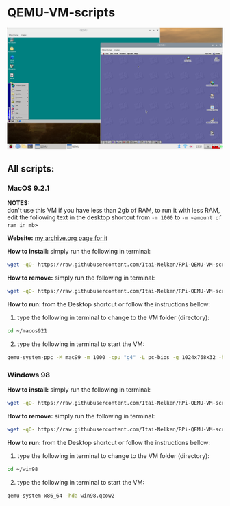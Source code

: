 # QEMU-VM-scripts
![yay.png](screenshots/yay.png)

## All scripts:

### MacOS 9.2.1
**NOTES:**<br>don't use this VM if you have less than 2gb of RAM, to run it with less RAM, edit the following text in the desktop shortcut from `-m 1000` to `-m <amount of ram in mb>`

 **Website:** [my archive.org page for it](https://archive.org/details/macos_921_qemu_rpi)<br>
  
**How to install:** simply run the following in terminal:
```bash
wget -qO- https://raw.githubusercontent.com/Itai-Nelken/RPi-QEMU-VM-scripts/main/MacOS9.2/qemu-macos9.sh | bash
```
**How to remove:** simply run the following in terminal:
```bash
wget -qO- https://raw.githubusercontent.com/Itai-Nelken/RPi-QEMU-VM-scripts/main/MacOS9.2/remove-qemu-macos9.sh | bash
```

**How to run:** from the Desktop shortcut or follow the instructions bellow:
  1) type the following in terminal to change to the VM folder (directory):
  ```bash
  cd ~/macos921
  ```
  2) type the following in terminal to start the VM:
  ```bash
  qemu-system-ppc -M mac99 -m 1000 -cpu "g4" -L pc-bios -g 1024x768x32 -hda macos921.qcow2
  ```
### Windows 98
**How to install:** simply run the following in terminal:
```bash
wget -qO- https://raw.githubusercontent.com/Itai-Nelken/RPi-QEMU-VM-scripts/main/windows98/win98vm.sh | bash
```
**How to remove:** simply run the following in terminal:
```bash
wget -qO- https://raw.githubusercontent.com/Itai-Nelken/RPi-QEMU-VM-scripts/main/windows98/win98vm-remove.sh | bash
```

**How to run:** from the Desktop shortcut or follow the instructions bellow:
  1) type the following in terminal to change to the VM folder (directory):
  ```bash
  cd ~/win98
  ```
  2) type the following in terminal to start the VM:
  ```bash
  qemu-system-x86_64 -hda win98.qcow2
  ```

<!--
anything inside here isn't visible.
put your script in here under the category using the following template:

### OS name
**Website:** (if applicable)<br>
  
**How to install:**<br>

**How to remove:**<br>
  
**How to run:**<br>
-->

